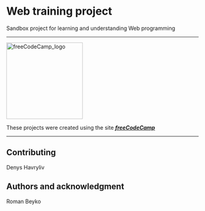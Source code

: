 # Web training project

Sandbox project for learning and understanding Web programming 
___________

<img src="https://cdn.freecodecamp.org/platform/universal/fcc_primary.svg" alt="freeСodeСamp_logo" width="200" />

These projects were created using the site ***[freeСodeСamp](https://www.freecodecamp.org/learn/)***

___________

## **Contributing**
Denys Havryliv
## **Authors and acknowledgment**
Roman Beyko

